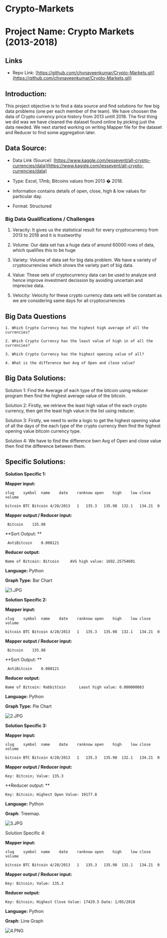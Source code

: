 # Crypto-Markets

# Project Name: Crypto Markets (2013-2018)

## Links

* Repo Link: [https://github.com/chvnaveenkumar/Crypto-Markets.git](https://github.com/chvnaveenkumar/Crypto-Markets.git)

## Introduction:

This project objective is to find a data source and find solutions for few big data problems (one per each member of the team). We have choosen the data of Crypto currency price history from 2013 untill 2018. The first thing we did was we have cleaned the dataset found online by picking just the data needed. We next started working on writing Mapper file for the dataset and Reducer to find some aggregation later.

## Data Source:

* Data Link (Source): [https://www.kaggle.com/jessevent/all-crypto-currencies/data](https://www.kaggle.com/jessevent/all-crypto-currencies/data) 

* Type: Excel, 17mb, Bitcoins values from 2013 � 2018.

* Information contains details of open, close, high & low values for particular day.

* Format: Structured

### Big Data Qualifications / Challenges
	
1. Veracity: It gives us the statistical result for every cryptocurrency from 2013 to 2018 and it is trustworthy

2. Volume: Our data set has a huge data of around 60000 rows of data, which qualifies this to be huge 

3. Variety: Volume of data set for big data problem. We have a variety of cryptocurrencies which shows the variety part of big data. 

4. Value: These sets of cryptocurrency data can be used to analyze and hence improve investment decission by avoiding uncertain and imprecise data.

5. Velocity: Velocity for these crypto currency data sets will be constant as we are considering same days for all cryptocurrencies 

## Big Data Questions

	1. Which Crypto Currency has the highest high average of all the currencies?

	2. Which Crypto Currency has the least value of high in of all the currencies?
	
	3. Which Crypto Currency has the highest opening value of all?
	
	4. What is the difference bwn Avg of Open and close value?

## Big Data Solutions:

Solution 1:
 		Find the Average of each type of the bitcoin using reducer program then find the highest average value of the bitcoin.

Solution 2:
		Firstly, we retrieve the least high value of the each crypto currency, then get the least high value in 
		the list using reducer.

Solution 3:
		Firstly, we need to write a logic to get the highest opening value of all the days of the each type of the crypto currency then find the highest opening value bitcoin currency type.

Solution 4:
		We have to find the difference bwn Avg of Open and close value then find the difference between them.
		
## Specific Solutions:

**Solution Specific 1:**

   **Mapper input:**  
	
	slug	symbol	name	date	ranknow	open	high	low	close	volume
	
	bitcoin	BTC	Bitcoin	4/28/2013	1	135.3	135.98	132.1	134.21	0
   **Mapper output / Reducer input:**  
	
     Bitcoin	135.98
	 
   **Sort Output: **
   
     AntiBitcoin	0.000121
	
   **Reducer output:**  
	
	Name of Bitcoin: Bitcoin	 AVG high value: 1692.25754601	
	
   **Language:** Python 
	
   **Graph Type:** Bar Chart
   
   ![1.JPG](images/1.jpg)
   
**Solution Specific 2:**

   **Mapper input:**  
	
	slug	symbol	name	date	ranknow	open	high	low	close	volume
	
	bitcoin	BTC	Bitcoin	4/28/2013	1	135.3	135.98	132.1	134.21	0
   **Mapper output / Reducer input:**  
	
     Bitcoin	135.98
	 
   **Sort Output: **
   
     AntiBitcoin	0.000121
	
   **Reducer output:**  
	
	Name of Bitcoin: RabbitCoin      Least high value: 0.000000083
	
   **Language:** Python 
	
   **Graph Type:** Pie Chart
   
   ![2.JPG](images/2.jpg)
		
**Solution Specific 3:**
	
   **Mapper input:** 
	
	slug	symbol	name	date	ranknow	open	high	low	close	volume
	
	bitcoin	BTC	Bitcoin	4/28/2013	1	135.3	135.98	132.1	134.21	0
	
   **Mapper output / Reducer input:**  
	
	Key: Bitcoin; Value: 135.3
	
   **Reducer output: ** 
	
	Key: Bitcoin; Highest Open Value: 19177.8
	
   **Language:** Python
	
   **Graph**: Treemap.
   
   ![3.JPG](images/3.jpg)

Solution Specific 4:
	
   **Mapper input:**  
	
	slug	symbol	name	date	ranknow	open	high	low	close	volume
	
	bitcoin	BTC	Bitcoin	4/28/2013	1	135.3	135.98	132.1	134.21	0
	
   **Mapper output / Reducer input:**
	
	Key: Bitcoin; Value: 135.3
	
   **Reducer output:**  
	
	Key: Bitcoin; Highest Close Value: 17429.5 Date: 1/05/2018
	
   **Language:** Python 
	
   **Graph**: Line Graph 
	 
   ![4.PNG](images/4.png)
